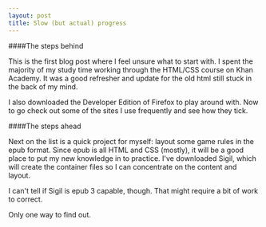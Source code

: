 ```yaml
---
layout: post
title: Slow (but actual) progress
---
```


####The steps behind

  This is the first blog post where I feel unsure what to start with. I spent the majority of my study time working through the HTML/CSS course on Khan Academy. It was a good refresher and update for the old html still stuck in the back of my mind.

I also downloaded the Developer Edition of Firefox to play around with. Now to go check out some of the sites I use frequently and see how they tick.

####The steps ahead

Next on the list is a quick project for myself: layout some game rules in the epub format. Since epub is all HTML and CSS (mostly), it will be a good place to put my new knowledge in to practice. I've downloaded Sigil, which will create the container files so I can concentrate on the content and layout. 

I can't tell if Sigil is epub 3 capable, though. That might require a bit of work to correct. 

Only one way to find out.